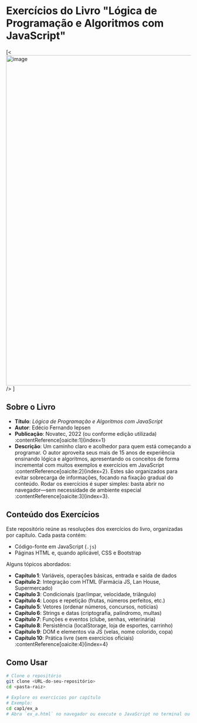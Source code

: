 # Exercícios do Livro "Lógica de Programação e Algoritmos com JavaScript"

[<<img width="1440" height="900" alt="image" src="https://github.com/user-attachments/assets/b748592f-d713-4db8-a071-5f5b009dfa47" />
 />
] <!-- Substitua "link-da-imagem" pelo caminho ou URL real da capa -->

## Sobre o Livro
* **Título**: _Lógica de Programação e Algoritmos com JavaScript_  
* **Autor**: Edécio Fernando Iepsen  
* **Publicação**: Novatec, 2022 (ou conforme edição utilizada) :contentReference[oaicite:1]{index=1}  
* **Descrição**: Um caminho claro e acolhedor para quem está começando a programar. O autor aproveita seus mais de 15 anos de experiência ensinando lógica e algoritmos, apresentando os conceitos de forma incremental com muitos exemplos e exercícios em JavaScript :contentReference[oaicite:2]{index=2}. Estes são organizados para evitar sobrecarga de informações, focando na fixação gradual do conteúdo. Rodar os exercícios é super simples: basta abrir no navegador—sem necessidade de ambiente especial :contentReference[oaicite:3]{index=3}.

## Conteúdo dos Exercícios
Este repositório reúne as resoluções dos exercícios do livro, organizadas por capítulo. Cada pasta contém:
- Código-fonte em JavaScript (`.js`)
- Páginas HTML e, quando aplicável, CSS e Bootstrap

Alguns tópicos abordados:
- **Capítulo 1**: Variáveis, operações básicas, entrada e saída de dados
- **Capítulo 2**: Integração com HTML (Farmácia JS, Lan House, Supermercado)
- **Capítulo 3**: Condicionais (par/ímpar, velocidade, triângulo)
- **Capítulo 4**: Loops e repetição (frutas, números perfeitos, etc.)
- **Capítulo 5**: Vetores (ordenar números, concursos, notícias)
- **Capítulo 6**: Strings e datas (criptografia, palíndromo, multas)
- **Capítulo 7**: Funções e eventos (clube, senhas, veterinária)
- **Capítulo 8**: Persistência (localStorage, loja de esportes, carrinho)
- **Capítulo 9**: DOM e elementos via JS (velas, nome colorido, copa)
- **Capítulo 10**: Prática livre (sem exercícios oficiais) :contentReference[oaicite:4]{index=4}

## Como Usar
```bash
# Clone o repositório
git clone <URL-do-seu-repositório>
cd <pasta-raiz>

# Explore os exercícios por capítulo
# Exemplo:
cd cap1/ex_a
# Abra `ex_a.html` no navegador ou execute o JavaScript no terminal ou browser.
